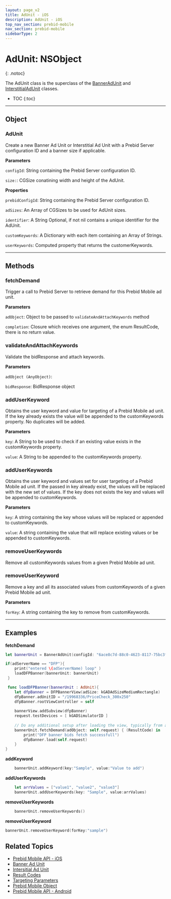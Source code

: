```yaml
---
layout: page_v2
title: AdUnit - iOS
description: AdUnit - iOS
top_nav_section: prebid-mobile
nav_section: prebid-mobile
sidebarType: 2
---
```


# AdUnit: NSObject
{: .notoc}

The AdUnit class is the superclass of the [BannerAdUnit]({site.baseurl}}/prebid-mobile/pbm-api/ios/pbm-bannerad-ios.html) and [InterstitialAdUnit]({site.baseurl}}/prebid-mobile/pbm-api/ios/pbm-interstitial-ad-ios.html) classes. 

- TOC
 {:toc}

--- 

## Object 

### AdUnit

Create a new Banner Ad Unit or Interstitial Ad Unit with a Prebid Server configuration ID and a banner size if applicable.

**Parameters**

`configId`:  String containing the Prebid Server configuration ID.

`size:`: CGSize conatining width and height of the AdUnit.

**Properties**

`prebidConfigId`: String containing the Prebid Server configuration ID.

`adSizes`: An Array of CGSizes to be used for AdUnit sizes.

`identifier`: A String Optional, if not nil contains a unique identifier for the AdUnit.

`customKeywords`: A Dictionary with each item containing an Array of Strings.

`userKeywords`: Computed property that returns the customerKeywords.

---

## Methods


### fetchDemand

Trigger a call to Prebid Server to retrieve demand for this Prebid Mobile ad unit. 

**Parameters**

`adObject`: Object to be passed to `validateAndAttachKeywords` method

`completion`: Closure which receives one argument, the enum ResultCode, there is no return value. 

### validateAndAttachKeywords

Validate the bidResponse and attach keywords.

**Parameters**

`adObject (AnyObject)`: 

`bidResponse`: BidResponse object

### addUserKeyword

Obtains the user keyword and value for targeting of a Prebid Mobile ad unit. If the key already exists the value will be appended to the customKeywords property. No duplicates will be added.

**Parameters**

`key`: A String to be used to check if an existing value exists in the customKeywords property. 

`value`: A String to be appended to the customKeywords property.

### addUserKeywords

Obtains the user keyword and values set for user targeting of a Prebid Mobile ad unit. If the passed in key already exist, the values will be replaced with the new set of values. If the key does not exists the key and values will be appended to customKeywords.

**Parameters**

`key`: A string containing the key whose values will be replaced or appended to customKeywords. 

`value`: A string containing the value that will replace existing values or be appended to customKeywords.

### removeUserKeywords

Remove all customKeywords values from a given Prebid Mobile ad unit. 

### removeUserKeyword
Remove a key and all its associated values from customKeywords of a given Prebid Mobile ad unit. 

**Parameters**

`forKey`: A string containing the key to remove from customKeywords.

---

## Examples

**fetchDemand**

```Swift
let bannerUnit = BannerAdUnit(configId: "6ace8c7d-88c0-4623-8117-75bc3f0a2e45", size: CGSize(width: 300, height: 250))

if(adServerName == "DFP"){
    print("entered \(adServerName) loop" )
    loadDFPBanner(bannerUnit: bannerUnit)
 }

 func loadDFPBanner(bannerUnit : AdUnit){
    let dfpBanner = DFPBannerView(adSize: kGADAdSizeMediumRectangle)
    dfpBanner.adUnitID = "/19968336/PriceCheck_300x250"
    dfpBanner.rootViewController = self
    
    bannerView.addSubview(dfpBanner)
    request.testDevices = [ kGADSimulatorID ]
    
    // Do any additional setup after loading the view, typically from a nib.
    bannerUnit.fetchDemand(adObject: self.request) { (ResultCode) in
        print("DFP banner bids fetch successfull")
        dfpBanner.load(self.request)
    }
}
```
**addKeyword**

```Swift
    bannerUnit.addKeyword(key:"Sample", value:"Value to add")
```

**addUserKeywords**

```Swift
    let arrValues = ["value1", "value2", "value3"]
    bannerUnit.addUserKeywords(key: "Sample", value:arrValues)
```

**removeUserKeywords**

```Swift
    bannerUnit.removeUserKeywords()
```

**removeUserKeyword**

```Swift
bannerUnit.removeUserKeyword(forKey:"sample")
```


## Related Topics

- [Prebid Mobile API - iOS]({{site.baseurl}}/prebid-mobile/pbm-api/ios/pbm-api-iOS.html)
- [Banner Ad Unit]({{site.baseurl}}/prebid-mobile/pbm-api/ios/pbm-bannerad-ios.html)
- [Intersitial Ad Unit]({{site.baseurl}}/prebid-mobile/pbm-api/ios/pbm-interstitial-ad-ios.html)
- [Result Codes]({{site.baseurl}}/prebid-mobile/pbm-api/ios/pbm-api-result-codes-ios.html)
- [Targeting Parameters]({{site.baseurl}}/prebid-mobile/pbm-api/ios/pbm-targeting-ios.html)
- [Prebid Mobile Object]({{site.baseurl}}/prebid-mobile/pbm-api/ios/prebidmobile-object-ios.html)
- [Prebid Mobile API - Android]({{site.baseurl}}/prebid-mobile/pbm-api/android/pbm-api-android.html)